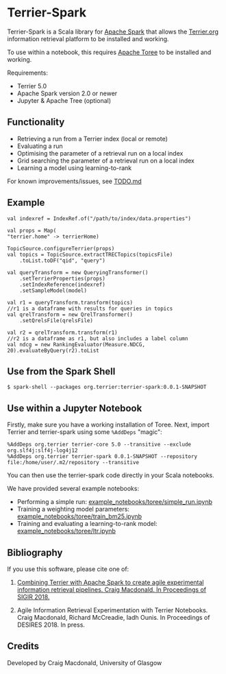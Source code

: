 # Terrier-Spark

Terrier-Spark is a Scala library for [Apache Spark](https://spark.apache.org/) that allows the [Terrier.org](http://terrier.org) information retrieval platform to be installed and working.

To use within a notebook, this requires [Apache Toree](https://toree.apache.org/) to be installed and working.

Requirements:
 - Terrier 5.0
 - Apache Spark version 2.0 or newer
 - Jupyter & Apache Tree (optional)

## Functionality

 - Retrieving a run from a Terrier index (local or remote)
 - Evaluating a run
 - Optimising the parameter of a retrieval run on a local index
 - Grid searching the parameter of a retrieval run on a local index
 - Learning a model using learning-to-rank

For known improvements/issues, see [TODO.md](TODO.md)

## Example

    val indexref = IndexRef.of("/path/to/index/data.properties")

    val props = Map(
    "terrier.home" -> terrierHome)

    TopicSource.configureTerrier(props)
    val topics = TopicSource.extractTRECTopics(topicsFile)
        .toList.toDF("qid", "query")

    val queryTransform = new QueryingTransformer()
        .setTerrierProperties(props)
        .setIndexReference(indexref)
        .setSampleModel(model)

    val r1 = queryTransform.transform(topics)
    //r1 is a dataframe with results for queries in topics
    val qrelTransform = new QrelTransformer()
        .setQrelsFile(qrelsFile)

    val r2 = qrelTransform.transform(r1)
    //r2 is a dataframe as r1, but also includes a label column
    val ndcg = new RankingEvaluator(Measure.NDCG, 20).evaluateByQuery(r2).toList


## Use from the Spark Shell

	$ spark-shell --packages org.terrier:terrier-spark:0.0.1-SNAPSHOT


## Use within a Jupyter Notebook

Firstly, make sure you have a working installation of Toree. Next, import Terrier and terrier-spark using some `%AddDeps` "magic":

	%AddDeps org.terrier terrier-core 5.0 --transitive --exclude org.slf4j:slf4j-log4j12  
	%AddDeps org.terrier terrier-spark 0.0.1-SNAPSHOT --repository file:/home/user/.m2/repository --transitive

You can then use the terrier-spark code directly in your Scala notebooks.

We have provided several example notebooks:
 - Performing a simple run: [example_notebooks/toree/simple_run.ipynb](example_notebooks/toree/simple_run.ipynb)
 - Training a weighting model parameters: [example_notebooks/toree/train_bm25.ipynb](example_notebooks/toree/train_bm25.ipynb)
 - Training and evaluating a learning-to-rank model: [example_notebooks/toree/ltr.ipynb](example_notebooks/toree/train_bm25.ipynb)

## Bibliography

If you use this software, please cite one of:

1. [Combining Terrier with Apache Spark to create agile experimental information retrieval pipelines. Craig Macdonald. In Proceedings of SIGIR 2018.](http://www.dcs.gla.ac.uk/~craigm/publications/macdonald2018terriersparkdemo.pdf)

2. Agile Information Retrieval Experimentation with Terrier Notebooks. Craig Macdonald, Richard McCreadie, Iadh Ounis. In Proceedings of DESIRES 2018. In press.

## Credits

Developed by Craig Macdonald, University of Glasgow

